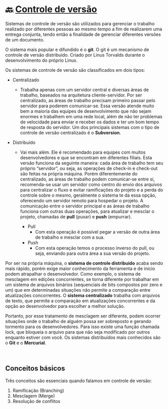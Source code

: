 # :back: [Controle de versão](../../../README.md#programação-de-baixo-nível)

Sistemas de controle de versão são utilizados para gerenciar o trabalho realizado por diferentes pessoas ao mesmo tempo a fim de realizarem uma entrega conjunta, tendo então a finalidade de gerenciar diferentes versões de um documento.

O sistema mais popular e difundido é o **git**. O git é um mecanismo de controle de versão distribuído. Criado por Linus Torvalds durante o desenvolvimento do próprio Linux.

Os sistemas de controle de versão são classificados em dois tipos:

* Centralizado
    - Trabalha apenas com um servidor central e diversas áreas de trabalho, baseados na arquitetura cliente-servidor. Por ser centralizado, as áreas de trabalho precisam primeiro passar pelo servidor para poderem comunicar-se. Essa versão atende muito bem a maioria das equipes de desenvolvimento que não sejam enormes e trabalhem em uma rede local, além de não ter problemas de velocidade para enviar e receber os dados e ter um bom tempo de resposta do servidor. Um dos principais sistemas com o tipo de controle de versão centralizado é o **Subversion**.

* Distribuído
    - Vai mais além. Ele é recomendado para equipes com muitos desenvolvedores e que se encontram em diferentes filiais. Esta versão funciona da seguinte maneira: cada área de trabalho tem seu próprio “servidor”, ou seja, as operações de check-in e check-out são feitas na própria máquina. Porém diferentemente do centralizado, as áreas de trabalho podem comunicar-se entre si, recomenda-se usar um servidor como centro do envio dos arquivos para centralizar o fluxo e evitar ramificações do projeto e a perda do controle sobre o mesmo, geralmente o sistema te da essa opção, oferecendo um servidor remoto para hospedar o projeto. A comunicação entre o servidor principal e as áreas de trabalho funciona com outras duas operações, para atualizar e mesclar o projeto, chamadas de **pull** (puxar) e **push** (empurrar).

        - Pull
            - Com esta operação é possível pegar a versão de outra área de trabalho e mesclar com a sua.
        - Push
            - Com esta operação temos o processo inverso do pull, ou seja, enviando para outra área a sua versão do projeto.

Por ser na própria máquina, o **sistema de controle distribuído** acaba sendo mais rápido, porém exige maior conhecimento da ferramenta e de inicio podem atrapalhar o desenvolvedor. Como exemplo, o sistema de mesclagem em edições concorrentes, se torna diferente por trabalhar em um sistema de arquivos binários (sequenciais de bits compostos por zero e um) que em determinadas situações não permite a comparação entre atualizações concorrentes. O **sistema centralizado** trabalha com arquivos de texto, que permite a comparação em atualizações concorrentes e da opção ao desenvolvedor para escolher a melhor solução.

Portanto, por esse tratamento de mesclagem ser diferente, podem ocorrer situações onde o trabalho de alguém possa ser sobreposto e gerando tormento para os desenvolvedores. Para isso existe uma função chamada lock, que bloqueia o arquivo para que não seja modificado por outros enquanto estiver com você. Os sistemas distribuídos mais conhecidos são o **Git** e o **Mercurial**.

<br>

## Conceitos básicos
Três conceitos são essenciais quando falamos em controle de versão:

1. Ramificação (Branching)
2. Mesclagem (Merge)
3. Resolução de conflitos


